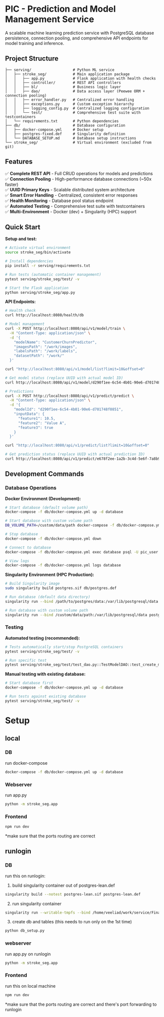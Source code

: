 # PIC - Prediction and Model Management Service

A scalable machine learning prediction service with PostgreSQL database persistence, connection pooling, and comprehensive API endpoints for model training and inference.

## Project Structure

```
├── serving/                   # Python ML service
│   ├── stroke_seg/            # Main application package
│   │   ├── app.py             # Flask application with health checks
│   │   ├── controller/        # REST API controllers
│   │   ├── bl/                # Business logic layer
│   │   ├── dao/               # Data access layer (Peewee ORM + connection pooling)
│   │   ├── error_handler.py   # Centralized error handling
│   │   ├── exceptions.py      # Custom exception hierarchy
│   │   ├── logging_config.py  # Centralized logging configuration
│   │   └── test/              # Comprehensive test suite with testcontainers
│   └── requirements.txt       # Python dependencies
├── db/                        # Database configuration
│   ├── docker-compose.yml     # Docker setup
│   ├── postgres-fixed.def     # Singularity definition
│   └── DATABASE_SETUP.md      # Database setup instructions
└── stroke_seg/                # Virtual environment (excluded from git)
```

## Features

✅ **Complete REST API** - Full CRUD operations for models and predictions  
✅ **Connection Pooling** - High-performance database connections (~50x faster)  
✅ **UUID Primary Keys** - Scalable distributed system architecture  
✅ **Smart Error Handling** - Centralized, consistent error responses  
✅ **Health Monitoring** - Database pool status endpoint  
✅ **Automated Testing** - Comprehensive test suite with testcontainers  
✅ **Multi-Environment** - Docker (dev) + Singularity (HPC) support  

## Quick Start

**Setup and test:**
```bash
# Activate virtual environment
source stroke_seg/bin/activate

# Install dependencies
pip install -r serving/requirements.txt

# Run tests (automatic container management)
pytest serving/stroke_seg/test/ -v

# Start the Flask application
python serving/stroke_seg/app.py
```

**API Endpoints:**
```bash
# Health check
curl http://localhost:8080/health/db

# Model management
curl -X POST http://localhost:8080/api/v1/model/train \
  -H "Content-Type: application/json" \
  -d '{
    "modelName": "CustomerChurnPredictor",
    "imagesPath": "/work/images",
    "labelsPath": "/work/labels",
    "datasetPath": "/work/"
  }'

curl "http://localhost:8080/api/v1/model/list?limit=10&offset=0"

# Get model status (replace UUID with actual model ID)
curl http://localhost:8080/api/v1/model/d290f1ee-6c54-4b01-90e6-d701748f0851/status

# Predictions  
curl -X POST http://localhost:8080/api/v1/predict/predict \
  -H "Content-Type: application/json" \
  -d '{
    "modelId": "d290f1ee-6c54-4b01-90e6-d701748f0851",
    "inputData": {
      "feature1": 10.5,
      "feature2": "Value A",
      "feature3": true
    }
  }'

curl "http://localhost:8080/api/v1/predict/list?limit=10&offset=0"

# Get prediction status (replace UUID with actual prediction ID)
curl http://localhost:8080/api/v1/predict/e678f2ee-1a2b-3c4d-5e6f-7a8b9c0d1e2f/status
```

## Development Commands

### Database Operations

**Docker Environment (Development):**
```bash
# Start database (default volume path)
docker-compose -f db/docker-compose.yml up -d database

# Start database with custom volume path
DB_VOLUME_PATH=/custom/data/path docker-compose -f db/docker-compose.yml up -d database

# Stop database
docker-compose -f db/docker-compose.yml down

# Connect to database
docker-compose -f db/docker-compose.yml exec database psql -U pic_user -d pic_db

# View logs
docker-compose -f db/docker-compose.yml logs database
```

**Singularity Environment (HPC Production):**
```bash
# Build Singularity image
sudo singularity build postgres.sif db/postgres.def

# Run database (default data directory)
singularity run --bind /path/to/postgres/data:/var/lib/postgresql/data postgres.sif

# Run database with custom volume path
singularity run --bind /custom/data/path:/var/lib/postgresql/data postgres.sif
```

### Testing

**Automated testing (recommended):**
```bash
# Tests automatically start/stop PostgreSQL containers
pytest serving/stroke_seg/test/ -v

# Run specific test
pytest serving/stroke_seg/test/test_dao.py::TestModelDAO::test_create_model -v
```

**Manual testing with existing database:**
```bash
# Start database first
docker-compose -f db/docker-compose.yml up -d database

# Run tests against existing database
pytest serving/stroke_seg/test/ -v
```



# Setup 

## local

### DB
run docker-compose 
```bash
docker-compose -f db/docker-compose.yml up -d database
```

### Webserver
run app.py
```bash
python -m stroke_seg.app
```

### Frontend
```bash
npm run dev
```
*make sure that the ports routing are correct 

## runlogin

### DB
run this on runlogin:
1. build singularity container out of postgres-lean.def 
```bash
singularity build --notest postgres-lean.sif postgres-lean.def
```
2. run singularity container 
```bash
singularity run --writable-tmpfs --bind /home/veeliad/work/service/Final-Project/postgres_data/:/var/lib/postgresql/data postgres-lean.sif
```
3. create db and tables (this needs to run only on the 1st time)
```bash
python db_setup.py
```

### webserver 
run app.py on runlogin
```bash
python -m stroke_seg.app
```

### Frontend
run this on local machine 
```bash
npm run dev
```
*make sure that the ports routing are correct and there's port forwarding to runlogin 
